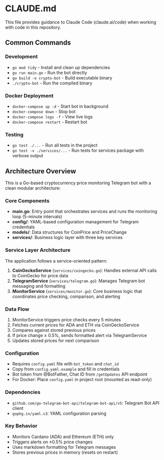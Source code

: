 # CLAUDE.md

This file provides guidance to Claude Code (claude.ai/code) when working with code in this repository.

## Common Commands

### Development
- `go mod tidy` - Install and clean up dependencies
- `go run main.go` - Run the bot directly
- `go build -o crypto-bot` - Build executable binary
- `./crypto-bot` - Run the compiled binary

### Docker Deployment
- `docker-compose up -d` - Start bot in background
- `docker-compose down` - Stop bot
- `docker-compose logs -f` - View live logs
- `docker-compose restart` - Restart bot

### Testing
- `go test ./...` - Run all tests in the project
- `go test -v ./services/...` - Run tests for services package with verbose output

## Architecture Overview

This is a Go-based cryptocurrency price monitoring Telegram bot with a clean modular architecture:

### Core Components
- **main.go**: Entry point that orchestrates services and runs the monitoring loop (5-minute intervals)
- **config/**: YAML-based configuration management for Telegram credentials
- **models/**: Data structures for CoinPrice and PriceChange
- **services/**: Business logic layer with three key services

### Service Layer Architecture
The application follows a service-oriented pattern:

1. **CoinGeckoService** (`services/coingecko.go`): Handles external API calls to CoinGecko for price data
2. **TelegramService** (`services/telegram.go`): Manages Telegram bot messaging and formatting
3. **MonitorService** (`services/monitor.go`): Core business logic that coordinates price checking, comparison, and alerting

### Data Flow
1. MonitorService triggers price checks every 5 minutes
2. Fetches current prices for ADA and ETH via CoinGeckoService
3. Compares against stored previous prices
4. If price change ≥ 0.5%, sends formatted alert via TelegramService
5. Updates stored prices for next comparison

### Configuration
- Requires `config.yaml` file with `bot_token` and `chat_id`
- Copy from `config.yaml.example` and fill in credentials
- Bot token from @BotFather, Chat ID from `/getUpdates` API endpoint
- For Docker: Place `config.yaml` in project root (mounted as read-only)

### Dependencies
- `github.com/go-telegram-bot-api/telegram-bot-api/v5`: Telegram Bot API client
- `gopkg.in/yaml.v3`: YAML configuration parsing

### Key Behavior
- Monitors Cardano (ADA) and Ethereum (ETH) only
- Triggers alerts on ±0.5% price changes
- Uses markdown formatting for Telegram messages
- Stores previous prices in memory (resets on restart)